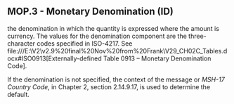 ## MOP.3 - Monetary Denomination (ID)

the denomination in which the quantity is expressed where the amount is currency. The values for the denomination component are the three-character codes specified in ISO-4217. See file:///E:\V2\v2.9%20final%20Nov%20from%20Frank\V29_CH02C_Tables.docx#ISO0913[Externally-defined Table 0913 – Monetary Denomination Code].

If the denomination is not specified, the context of the message or _MSH-17 Country Code_, in Chapter 2, section 2.14.9.17, is used to determine the default.
